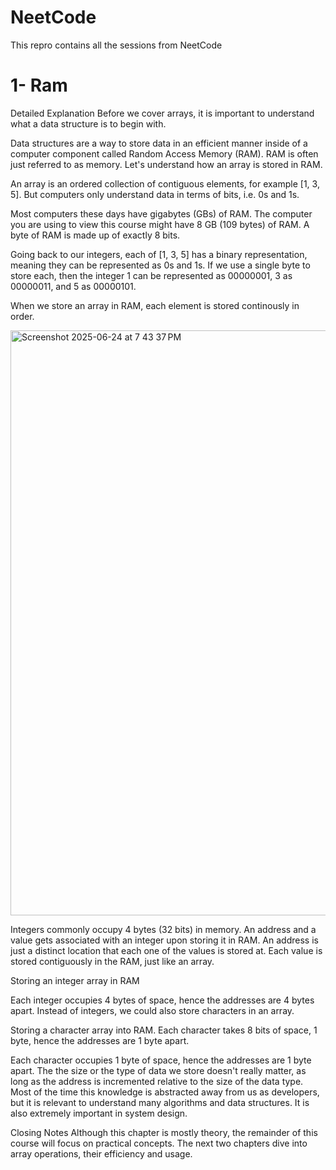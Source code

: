 # NeetCode
This repro contains all the sessions from NeetCode

# 1- Ram
Detailed Explanation
Before we cover arrays, it is important to understand what a data structure is to begin with.

Data structures are a way to store data in an efficient manner inside of a computer component called Random Access Memory (RAM). RAM is often just referred to as memory. Let's understand how an array is stored in RAM.

An array is an ordered collection of contiguous elements, for example [1, 3, 5]. But computers only understand data in terms of bits, i.e. 0s and 1s.

Most computers these days have gigabytes (GBs) of RAM. The computer you are using to view this course might have 8 GB (109 bytes) of RAM. A byte of RAM is made up of exactly 8 bits.

Going back to our integers, each of [1, 3, 5] has a binary representation, meaning they can be represented as 0s and 1s. If we use a single byte to store each, then the integer 1 can be represented as 00000001, 3 as 00000011, and 5 as 00000101.

When we store an array in RAM, each element is stored continously in order.

<img width="936" alt="Screenshot 2025-06-24 at 7 43 37 PM" src="https://github.com/user-attachments/assets/cf9d5dbe-9186-4011-8938-713261575fd5" />

Integers commonly occupy 4 bytes (32 bits) in memory. An address and a value gets associated with an integer upon storing it in RAM. An address is just a distinct location that each one of the values is stored at. Each value is stored contiguously in the RAM, just like an array.

Storing an integer array in RAM

Each integer occupies 4 bytes of space, hence the addresses are 4 bytes apart.
Instead of integers, we could also store characters in an array.

Storing a character array into RAM. Each character takes 8 bits of space, 1 byte, hence the addresses are 1 byte apart.

Each character occupies 1 byte of space, hence the addresses are 1 byte apart.
The the size or the type of data we store doesn't really matter, as long as the address is incremented relative to the size of the data type. Most of the time this knowledge is abstracted away from us as developers, but it is relevant to understand many algorithms and data structures. It is also extremely important in system design.

Closing Notes
Although this chapter is mostly theory, the remainder of this course will focus on practical concepts. The next two chapters dive into array operations, their efficiency and usage.
